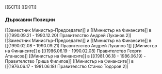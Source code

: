 [[БСП]] [[БКП]]

### Държавни Позиции
[[Заместник Министър-Председател]] и [[Министър на Финансите]] в [[(1990.09.21 - 1990.12.20) Правителство Андрей Луканов 2]]
[[Заместник Министър-Председател]] и [[Министър на Финансите]] в [[(1990.02.08 - 1990.09.21) Правителство Андрей Луканов 1]]
[[Министър на Финансите]] в [[(1986.06.19 - 1990.02.08) Правителство Георги Атанасов]]
[[Министър на Финансите]] в [[(1981.06.18 - 1986.06.19) - Правителство Гриша Филипов]]
[[Министър на Финансите]] в [[(1976.06.17 - 1981.06.18) Правителство Станко Тодоров 2]]